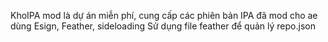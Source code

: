 KhoIPA mod là dự án miễn phí, cung cấp các phiên bản IPA đã mod cho ae dùng Esign, Feather, sideloading
Sử dụng file feather để quản lý repo.json
